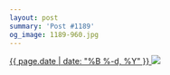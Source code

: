 ```yaml
---
layout: post
summary: 'Post #1189'
og_image: 1189-960.jpg
---
```


<p>
 <time>
  <a href="/1189">
   {{ page.date | date: "%B %-d, %Y" }}
  </a>
 </time>
 <a href="/1189">
  <img sizes="(min-width: 700px) 50vw, calc(100vw - 2rem)" src="{{ site.assets_url }}/1189-480.jpg" srcset="{{ site.assets_url }}/1189-240.jpg 240w, {{ site.assets_url }}/1189-480.jpg 480w, {{ site.assets_url }}/1189-720.jpg 720w, {{ site.assets_url }}/1189-960.jpg 960w"/>
 </a>
</p>
